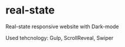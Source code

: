 # real-state
Real-state responsive website with Dark-mode

Used tehcnology: Gulp, ScrollReveal, Swiper

